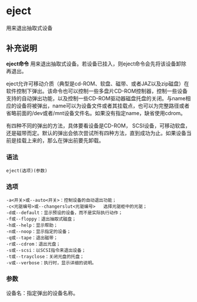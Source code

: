 eject
===

用来退出抽取式设备

## 补充说明

**eject命令** 用来退出抽取式设备。若设备已挂入，则eject命令会先将该设备卸除再退出。

eject允许可移动介质（典型是cd-ROM、软盘、磁带、或者JAZ以及zip磁盘）在软件控制下弹出。该命令也可以控制一些多盘片CD-ROM控制器，控制一些设备支持的自动弹出功能，以及控制一些CD-ROM驱动器磁盘托盘的关闭。与name相应的设备将被弹出，name可以为设备文件或者其挂载点，也可以为完整路径或者省略前面的/dev或者/mnt设备文件名。如果没有指定name，缺省使用cdrom。

有四种不同的弹出的方法，具体要看设备是CD-ROM， SCSI设备，可移动软盘，还是磁带而定。默认的弹出会依次尝试所有四种方法，直到成功为止。如果设备当前是挂载上来的，那么在弹出前要先卸载。

###  语法

```
eject(选项)(参数)
```

###  选项

```
-a<开关>或--auto<开关>：控制设备的自动退出功能；
-c<光驱编号>或--changerslut<光驱编号>   选择光驱柜中的光驱；
-d或--default：显示预设的设备，而不是实际执行动作；
-f或--floppy：退出抽取式磁盘；
-h或--help：显示帮助；
-n或--noop：显示指定的设备；
-q或--tape：退出磁带；
-r或--cdrom：退出光盘；
-s或--scsi：以SCSI指令来退出设备；
-t或--trayclose：关闭光盘的托盘；
-v或--verbose：执行时，显示详细的说明。
```

###  参数

设备名：指定弹出的设备名称。


<!-- Linux命令行搜索引擎：https://jaywcjlove.github.io/linux-command/ -->